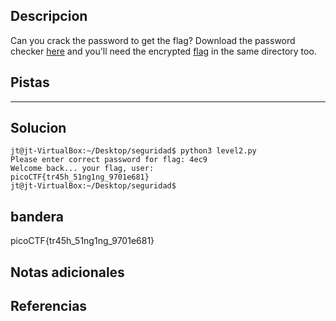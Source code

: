 ## Descripcion
Can you crack the password to get the flag? Download the password checker [here](https://artifacts.picoctf.net/c/14/level2.py) and you'll need the encrypted [flag](https://artifacts.picoctf.net/c/14/level2.flag.txt.enc) in the same directory too.

## Pistas 
****** 
## Solucion
```
jt@jt-VirtualBox:~/Desktop/seguridad$ python3 level2.py 
Please enter correct password for flag: 4ec9
Welcome back... your flag, user:
picoCTF{tr45h_51ng1ng_9701e681}
jt@jt-VirtualBox:~/Desktop/seguridad$ 
```
## bandera
picoCTF{tr45h_51ng1ng_9701e681}

## Notas adicionales 

## Referencias